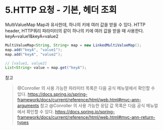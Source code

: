 # 5.HTTP 요청 - 기본, 헤더 조회  

 MultiValueMap
 Map과 유사한데, 하나의 키에 여러 값을 받을 수 있다.
 HTTP header, HTTP쿼리 파라미터의 같이 하나의 키에 여러 값을 받을 때 사용한다.
  keyA=value1&keyA=value2

  ```java
  MultiValueMap<String, String> map = new LinkedMultiValueMap();
  map.add("keyA", "value1");
  map.add("keyA", "value2");

  // [value1, value2]
  List<String> value = map.get("keyA");
  ```


참고
> @Conroller 의 사용 가능한 파라미터 목록은 다음 공식 메뉴얼에서 확인할 수 있다.
> https://docs.spring.io/spring-framework/docs/current/reference/html/web.html#mvc-ann-arguments
> 참고
> @Conroller 의 사용 가능한 응답 값 목록은 다음 공식 메뉴얼에서 확인할 수 있다.
> https://docs.spring.io/spring-framework/docs/current/reference/html/web.html#mvc-ann-return-types